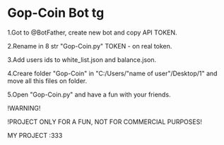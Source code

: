 # Gop-Coin Bot tg

1.Got to @BotFather, create new bot and copy API TOKEN.

2.Rename in 8 str "Gop-Coin.py" TOKEN - on real token.

3.Add users ids to white_list.json and balance.json.

4.Creare folder "Gop-Coin" in "C:/Users/"name of user"/Desktop/1" and move all this files on folder.

5.Open "Gop-Coin.py" and have a fun with your friends.

!WARNING!

!PROJECT ONLY FOR A FUN, NOT FOR COMMERCIAL PURPOSES!

MY PROJECT :333
